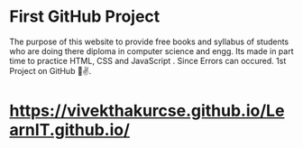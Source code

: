 # First GitHub Project
The purpose of this website to provide free books and syllabus of students who are doing there diploma in computer science and engg. Its made in part time to practice HTML, CSS and JavaScript . Since Errors can occured. 
1st Project on GitHub 🙂✌️.

# https://vivekthakurcse.github.io/LearnIT.github.io/
